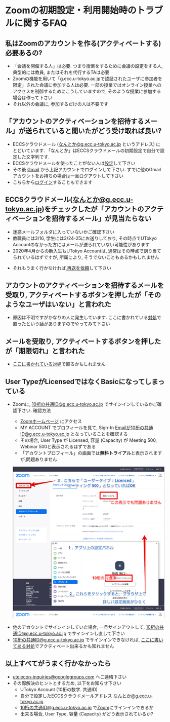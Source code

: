 

Zoomの初期設定・利用開始時のトラブルに関するFAQ
=================

<a name="should_i_activate"> </a>

私はZoomのアカウントを作る(アクティベートする)必要あるの?
-----------------

* 「会議を開催する人」は必要. つまり授業をするために会議の設定をする人, 典型的には教員, またはそれを代行するTAは必要
* Zoomの機能を用いて「g.ecc.u-tokyo.ac.jpで認証されたユーザに参加者を限定」された会議に参加する人は必要. 一部の授業ではオンライン授業へのアクセスを制御するためにこうしていますので, そのような授業に参加する場合は作って下さい
* それ以外の会議に, 参加するだけの人は不要です


<a name="how_to_get_invitation"> </a>

「アカウントのアクティベーションを招待するメール」が送られていると聞いたがどう受け取れば良い?
-----------------

* ECCSクラウドメール (なんとか@g.ecc.u-tokyo.ac.jp というアドレス) にとどいています. 「なんとか」はECCSクラウドメールの初期設定で自分で設定した文字列です.
* ECCSクラウドメールを使ったことがない人は<a href="https://hwb.ecc.u-tokyo.ac.jp/wp/literacy/email/initialize/" target="_blank">設定</a>して下さい
* その後 <a href="https://gmail.com" target="_blank">Gmail</a> から上記アカウントでログインして下さい. すでに他のGmailアカウントをお持ちの場合は一旦ログアウトして下さい
* こちらから<a href="https://mail.google.com/a/g.ecc.u-tokyo.ac.jp" target="_blank">ログイン</a>することもできます

<a name="I_dont_find_invitation"> </a>

ECCSクラウドメール(なんとか@g.ecc.u-tokyo.ac.jp)をチェックしたが「アカウントのアクティベーションを招待するメール」が見当たらない
-----------------

* 迷惑メールフォルダに入っていないかご確認下さい
* 教職員には3/16, 学生には3/24-25にお送りしており, その時点でUTokyo Accountのなかった方にはメールが送られていない可能性があります
* 2020年4月からの新入生もUTokyo Accountは, 通常はその時点で割り当てられているはずですが, 所属により, そうでないこともあるかもしれません
<!--* 本当に登録されてないのにアクティベートすると危険?-->
<!--* ここに書かれている<a href="https://forms.office.com/Pages/ResponsePage.aspx?id=T6978HAr10eaAgh1yvlMhI_ifmf7qdFDpTYBBcm0ltJUOUxJQ1VWMjhDSTZKTUU1Wk1LVEUyNTlLUS4u" target="_blank">対処</a>をすることでアクティベート出来る可能性があります-->
* それもうまく行かなければ<a href="https://forms.office.com/Pages/ResponsePage.aspx?id=T6978HAr10eaAgh1yvlMhHUY5ws7h1xGr9koV-KGC8RUNUhHRjdZRjI0NzVNV1FSTVZXT09YOU5UTy4u" target="_blank"> 再送を依頼</a>して下さい

<a name="user_not_exist"> </a>

アカウントのアクティベーションを招待するメールを受取り, アクティベートするボタンを押したが「そのようなユーザはいない」と言われた
-----------------

* 原因は不明ですがかなりの人に発生しています. ここに書かれている<a href="https://forms.office.com/Pages/ResponsePage.aspx?id=T6978HAr10eaAgh1yvlMhI_ifmf7qdFDpTYBBcm0ltJUOUxJQ1VWMjhDSTZKTUU1Wk1LVEUyNTlLUS4u" target="_blank">対処</a>で直ったという話がありますのでやってみて下さい

<a name="invitation_expired"> </a>

メールを受取り, アクティベートするボタンを押したが「期限切れ」と言われた
-----------------

* <a href="https://forms.office.com/Pages/ResponsePage.aspx?id=T6978HAr10eaAgh1yvlMhI_ifmf7qdFDpTYBBcm0ltJUOUxJQ1VWMjhDSTZKTUU1Wk1LVEUyNTlLUS4u" target="_blank">ここに書かれている対処</a>で直るかもしれません

<a name="still_basic"> </a>

User TypeがLicensedではなくBasicになってしまっている
-----------------

* Zoomに, 10桁の共通ID@g.ecc.u-tokyo.ac.jp でサインインしているかご確認下さい. 確認方法
  * [Zoomホームページ](https://zoom.us/) にアクセス
  * MY ACCOUNT でプロフィールを見て, Sign-In Emailが10桁の共通ID@g.ecc.u-tokyo.ac.jp となっていることを確認する
  * その場合, User Type が Licensed, 容量 (Capacity) が Meeting 500, Webinar 500と表示されるはずである
  * 「アカウントプロフィール」の画面では**無料トライアル**と表示されますが,問題ありません
  
  ![](img\zoom_accountprofile.png)

<!-- * **** そうなっていなかったら **** (例えばZoomに登録していない状態で10桁@g.ecc.u-tokyo.ac.jp でサインアップしちゃったら?) -->
* 他のアカウントでサインインしていた場合, 一旦サインアウトして, 10桁の共通ID@g.ecc.u-tokyo.ac.jp でサインインし直して下さい
* 10桁の共通ID@g.ecc.u-tokyo.ac.jp でサインインできなければ, <a href="https://forms.office.com/Pages/ResponsePage.aspx?id=T6978HAr10eaAgh1yvlMhI_ifmf7qdFDpTYBBcm0ltJUOUxJQ1VWMjhDSTZKTUU1Wk1LVEUyNTlLUS4u" target="_blank">ここに書いてある対処</a>でアクティベート出来るかも知れません

<a name="when_everything_fails"> </a>

以上すべてがうまく行かなかったら
-----------------

* utelecon-inquiries@googlegroups.com へご連絡下さい
* その際解決のヒントとするため, 以下をお知らせ下さい
  * UTokyo Account (10桁の数字. 共通ID)
  * 自分で設定したECCSクラウドメールアドレス なんとか@g.ecc.u-tokyo.ac.jp
  * 10桁の共通ID@g.ecc.u-tokyo.ac.jp で[Zoom](https://zoom.us/)にサインインできるか
  * 出来る場合, User Type, 容量 (Capacity) がどう表示されているか?

